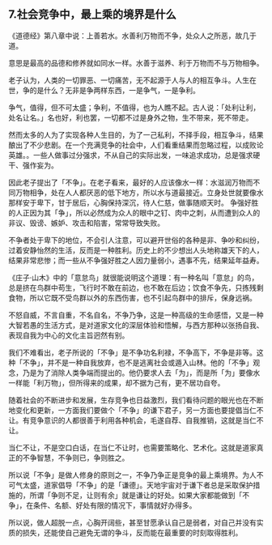 ## 7.社会竞争中，最上乘的境界是什么
《道德经》第八章中说：上善若水。水善利万物而不争，处众人之所恶，故几于道。


意思是最高的品德和修养就如同水一样。水善于滋养、利于万物而不与万物相争。


老子认为，人类的一切罪恶、一切痛苦，无不起源于人与人的相互争斗。人生在世，争的是什么？无非是争两样东西，一是争气，一是争利。


争气，值得，但不可太盛；争利，不值得，也为人瞧不起。古人说：「处利让利，处名让名。」名也好，利也罢，一切都不过是身外之物，生不带来，死不带走。


然而太多的人为了实现各种人生目的，为了一己私利，不择手段，相互争斗，结果酿出了不少悲剧。在一个充满竞争的社会中，人们看重结果而忽略过程，以成败论英雄。。一些人做事过分强求，不从自己的实际出发，一味追求成功，总是强求硬干、强作妄为。


因此老子提出了「不争」。在老子看来，最好的人应该像水一样：水滋润万物而不同万物相争，处在人人都厌恶的低下地方，所以水与道最接近。立身处世就要像水那样安于卑下，甘于居后，心胸保持深沉，待人仁慈，做事随顺天时。 争强好胜的人正因为其「争」，所以必然成为众人的眼中之钉、肉中之刺，从而遭到众人的非议、毁谤、嫉妒、攻击和陷害，常常导致失败。


不争者处于卑下的地位，不会引人注意，可以避开世俗的各种是非、争吵和纠纷，过着安静怡然的生活，反而是一种胜利。历史上的不少想出人头地称雄天下的人，结果非常悲惨；而一些从不争强好胜之人因力量弱小，遇事不先，结果延年益寿。


《庄子·山木》中的「意怠鸟」就很能说明这个道理：有一种名叫「意怠」的鸟，总是挤在鸟群中苟生，飞行时不敢在前边，也不敢在后边；饮食不争先，只拣残剩食物，所以它既不受鸟群以外的东西伤害，也不引起鸟群中的排斥，保身远祸。


不怒自威，不言自重，不名自名，不争乃争，这是一种高级的生命感悟，又是一种大智若愚的生活方式，是对道家文化的深层体验和悟解，与西方那种以张扬自我、表现自我为中心的文化主旨迥然有别。


我们不难看出，老子所说的「不争」是不争功名利禄，不争高下，不争是非等。这种「不争」，并不是一种自我放弃，也不是逃离社会或遁入山林。他的「不争」观念，乃是为了消除人类争端而提出的。他仍要求人去「为」，而是所「为」要像水一样能「利万物」，但所得来的成果，却不据为己有，更不居功自夸。


随着社会的不断进步和发展，生存竞争也日益激烈，我们看待问题的眼光也在不断地变化和更新，一方面我们要做个「不争」的谦下君子，另一方面也要提倡当仁不让。有竞争意识的人都很善于利用各种机会，毛遂自荐、自我推销，这就是当仁不让。


当仁不让，不是空口白话，在当仁不让时，也需要策略化、艺术化。这就是道家真正的不争智慧，不争则已，争则胜之。


所以说「不争」是做人修身的原则之一，不争乃争正是竞争的最上乘境界。为人不可气太盛，道家倡导「不争」的是「谦德」。天地宇宙对于谦下者总是采取保护措施的，所谓「争则不足，让则有余」就是谦让的好处。如果大家都能做到「不争」，在条件、名额、好处有限的情况下，事情就好办得多。


所以说，做人超脱一点，心胸开阔些，甚至甘愿承认自己是弱者，对自己并没有实质的损失，还能使自己避免无谓的争斗，反而能在最重要的时刻取得胜利。


